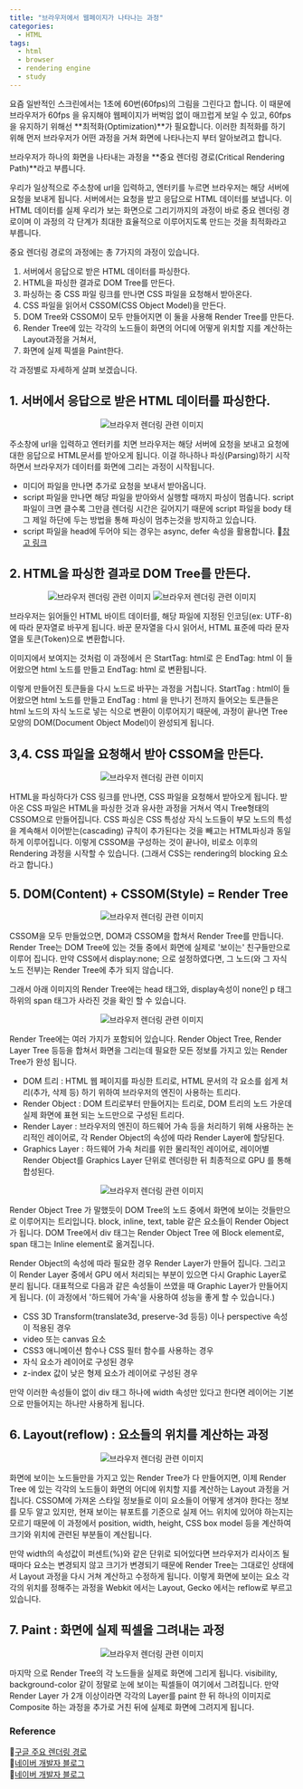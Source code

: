 ```yaml
---
title: "브라우저에서 웹페이지가 나타나는 과정"
categories:
  - HTML
tags:
  - html
  - browser
  - rendering engine
  - study
---
```


요즘 일반적인 스크린에서는 1초에 60번(60fps)의 그림을 그린다고 합니다.  이 때문에 브라우저가 60fps 을 유지해야 웹페이지가 버벅임 없이 매끄럽게 보일 수 있고,  60fps 을 유지하기 위해선 **최적화(Optimization)**가 필요합니다. 이러한 최적화를 하기 위해 먼저 브라우저가 어떤 과정을 거쳐 화면에 나타나는지 부터 알아보려고 합니다.   

브라우저가 하나의 화면을 나타내는 과정을 **중요 렌더링 경로(Critical Rendering Path)**라고 부릅니다.    

우리가 일상적으로 주소창에 url을 입력하고, 엔터키를 누르면 브라우저는 해당 서버에 요청을 보내게 됩니다. 서버에서는 요청을 받고 응답으로 HTML 데이터를 보냅니다. 이 HTML 데이터를 실제 우리가 보는 화면으로 그리기까지의 과정이 바로 중요 렌더링 경로이며 이 과정의 각 단계가 최대한 효율적으로 이루어지도록 만드는 것을 최적화라고 부릅니다. 

중요 렌더링 경로의 과정에는 총 7가지의 과정이 있습니다.

1. 서버에서 응답으로 받은 HTML 데이터를 파싱한다.
2. HTML을 파싱한 결과로 DOM Tree를 만든다.
3. 파싱하는 중 CSS 파일 링크를 만나면 CSS 파일을 요청해서 받아온다. 
4. CSS 파일을 읽어서 CSSOM(CSS Object Model)을 만든다.
5. DOM Tree와 CSSOM이 모두 만들어지면 이 둘을 사용해 Render Tree를 만든다.
6. Render Tree에 있는 각각의 노드들이 화면의 어디에 어떻게 위치할 지를 계산하는 Layout과정을 거쳐서,
7. 화면에 실제 픽셀을 Paint한다.

각 과정별로 자세하게 살펴 보겠습니다.

## 1. 서버에서 응답으로 받은 HTML 데이터를 파싱한다.

<p align="center">
  <img src="https://bearjin.com/assets/images/browser_rendering_img01.png" alt="브라우저 렌더링 관련 이미지">
</p>

주소창에 url을 입력하고 엔터키를 치면 브라우저는 해당 서버에 요청을 보내고 요청에 대한 응답으로 HTML문서를 받아오게 됩니다. 
이걸 하나하나 파싱(Parsing)하기 시작하면서 브라우저가 데이터를 화면에 그리는 과정이 시작됩니다.
- 미디어 파일을 만나면 추가로 요청을 보내서 받아옵니다.
- script 파일을 만나면 해당 파일을 받아와서 실행할 때까지 파싱이 멈춥니다. script파일이 크면 클수록 그만큼 렌더링 시간은 길어지기 때문에 script 파일을 body 태그 제일 하단에 두는 방법을 통해 파싱이 멈추는것을 방지하고 있습니다.
- script 파일을 head에 두어야 되는 경우는 async, defer 속성을 활용합니다. 🔗[참고 링크](https://bearjin.com/html/script-async-defer/)

## 2. HTML을 파싱한 결과로 DOM Tree를 만든다.

<p align="center">
  <img src="https://bearjin.com/assets/images/browser_rendering_img02.png" alt="브라우저 렌더링 관련 이미지">
  <img src="https://bearjin.com/assets/images/browser_rendering_img03.jpg" alt="브라우저 렌더링 관련 이미지">
</p>

브라우저는 읽어들인 HTML 바이트 데이터를, 해당 파일에 지정된 인코딩(ex: UTF-8)에 따라 문자열로 바꾸게 됩니다. 바꾼 문자열을 다시 읽어서, HTML 표준에 따라 문자열을 토큰(Token)으로 변환합니다.    

이미지에서 보여지는 것처럼 이 과정에서 <code><html></code>은 StartTag: html로 <code></html></code> 은 EndTag: html 이 들어왔으면 html 노드를 만들고 EndTag: html 로 변환됩니다.    

이렇게 만들어진 토큰들을 다시 노드로 바꾸는 과정을 거칩니다. StartTag : html이 들어왔으면 html 노드를 만들고 EndTag : html 을 만나기 전까지 들어오는 토큰들은 html 노드의 자식 노드로 넣는 식으로 변환이 이루어지기 때문에, 과정이 끝나면 Tree 모양의 DOM(Document Object Model)이 완성되게 됩니다.

## 3,4. CSS 파일을 요청해서 받아 CSSOM을 만든다.

<p align="center">
  <img src="https://bearjin.com/assets/images/browser_rendering_img04.png" alt="브라우저 렌더링 관련 이미지">
</p>

HTML을 파싱하다가 CSS 링크를 만나면, CSS 파일을 요청해서 받아오게 됩니다. 받아온 CSS 파일은 HTML을 파싱한 것과 유사한 과정을 거쳐서 역시 Tree형태의 CSSOM으로 만들어집니다. CSS 파싱은 CSS 특성상 자식 노드들이 부모 노드의 특성을 계속해서 이어받는(cascading) 규칙이 추가된다는 것을 빼고는 HTML파싱과 동일하게 이루어집니다. 이렇게 CSSOM을 구성하는 것이 끝나야, 비로소 이후의 Rendering 과정을 시작할 수 있습니다. (그래서 CSS는 rendering의 blocking 요소라고 합니다.)

## 5. DOM(Content) + CSSOM(Style) = Render Tree

<p align="center">
  <img src="https://bearjin.com/assets/images/browser_rendering_img05.png" alt="브라우저 렌더링 관련 이미지">
</p>

CSSOM을 모두 만들었으면, DOM과 CSSOM을 합쳐서 Render Tree를 만듭니다. Render Tree는 DOM Tree에 있는 것들 중에서 화면에 실제로 '보이는' 친구들만으로 이루어 집니다. 만약 CSS에서 display:none; 으로 설정하였다면, 그 노드(와 그 자식 노드 전부)는 Render Tree에 추가 되지 않습니다.    

그래서 아래 이미지의 Render Tree에는 head 태그와, display속성이 none인 p 태그 하위의 span 태그가 사라진 것을 확인 할 수 있습니다. 

<p align="center">
  <img src="https://bearjin.com/assets/images/browser_rendering_img06.png" alt="브라우저 렌더링 관련 이미지">
</p>

Render Tree에는 여러 가지가 포함되어 있습니다. Render Object Tree, Render Layer Tree 등등을 합쳐서 화면을 그리는데 필요한 모든 정보를 가지고 있는 Render Tree가 완성 됩니다.  

- DOM 트리 : HTML 웹 페이지를 파싱한 트리로, HTML 문서의 각 요소를 쉽게 처리(추가, 삭제 등) 하기 위하여 브라우저의 엔진이 사용하는 트리다.
- Render Object : DOM 트리로부터 만들어지는 트리로, DOM 트리의 노드 가운데 실제 화면에 표현 되는 노드만으로 구성된 트리다.
- Render Layer : 브라우저의 엔진이 하드웨어 가속 등을 처리하기 위해 사용하는 논리적인 레이어로, 각 Render Object의 속성에 따라 Render Layer에 할당된다.
- Graphics Layer : 하드웨어 가속 처리를 위한 물리적인 레이어로, 레이어별 Render Object를 Graphics Layer 단위로 렌더링한 뒤 최종적으로 GPU 를 통해 합성된다. 

<p align="center">
  <img src="https://bearjin.com/assets/images/browser_rendering_img07.png" alt="브라우저 렌더링 관련 이미지">
</p>

Render Object Tree 가 말했듯이 DOM Tree의 노드 중에서 화면에 보이는 것들만으로 이루어지는 트리입니다. block, inline, text, table 같은 요소들이 Render Object가 됩니다.  DOM Tree에서 div 태그는 Render Object Tree 에 Block element로, span 태그는 Inline element로 옮겨집니다.

Render Object의 속성에 따라 필요한 경우 Render Layer가 만들어 집니다. 그리고 이 Render Layer 중에서 GPU 에서 처리되는 부분이 있으면 다시 Graphic Layer로 분리 됩니다. 대표적으로 다음과 같은 속성들이 쓰였을 때 Graphic Layer가 만들어지게 됩니다. (이 과정에서 '하드웨어 가속'을 사용하여  성능을 좋게 할 수 있습니다.)

- CSS 3D Transform(translate3d, preserve-3d 등등) 이나 perspective 속성이 적용된 경우
- video 또는 canvas 요소
- CSS3 애니메이션 함수나 CSS 필터 함수를 사용하는 경우
- 자식 요소가 레이어로 구성된 경우
- z-index 값이 낮은 형제 요소가 레이어로 구성된 경우

만약 이러한 속성들이 없이 div 태그 하나에 width 속성만 있다고 한다면 레이어는 기본으로 만들어지는 하나만 사용하게 됩니다.

## 6. Layout(reflow) : 요소들의 위치를 계산하는 과정

<p align="center">
  <img src="https://bearjin.com/assets/images/browser_rendering_img08.png" alt="브라우저 렌더링 관련 이미지">
</p>

화면에 보이는 노드들만을 가지고 있는 Render Tree가 다 만들어지면, 이제 Render Tree 에 있는 각각의 노드들이 화면의 어디에 위치할 지를 계산하는 Layout 과정을 거칩니다. CSSOM에 가져온 스타일 정보들로 이미 요소들이 어떻게 생겨야 한다는 정보를 모두 알고 있지만, 현재 보이는 뷰포트를 기준으로 실제 어느 위치에 있어야 하는지는 모르기 때문에 이 과정에서 position, width, height, CSS box model 등을 계산하여 크기와 위치에 관련된 부분들이 계산됩니다.

만약 width의 속성값이 퍼센트(%)와 같은 단위로 되어있다면 브라우저가 리사이즈 될때마다 요소는 변경되지 않고 크기가 변경되기 때문에 Render Tree는 그대로인 상태에서 Layout 과정을 다시 거쳐 계산하고 수정하게 됩니다. 이렇게 화면에 보이는 요소 각각의 위치를 정해주는 과정을 Webkit 에서는 Layout, Gecko 에서는 reflow로 부르고 있습니다.

## 7. Paint : 화면에 실제 픽셀을 그려내는 과정

<p align="center">
  <img src="https://bearjin.com/assets/images/browser_rendering_img09.png" alt="브라우저 렌더링 관련 이미지">
</p>

마지막 으로 Render Tree의 각 노드들을 실제로 화면에 그리게 됩니다. visibility, background-color 같이 정말로 눈에 보이는 픽셀들이 여기에서 그려집니다. 만약 Render Layer 가 2개 이상이라면 각각의  Layer를 paint 한 뒤 하나의 이미지로  Composite 하는 과정을 추가로 거친 뒤에 실제로 화면에 그려지게 됩니다.


### Reference
🔗[구글 주요 렌더링 경로](https://developers.google.com/web/fundamentals/performance/critical-rendering-path/?hl=ko)    
🔗[네이버 개발자 블로그](https://d2.naver.com/helloworld/59361)    
🔗[네이버 개발자 블로그](https://d2.naver.com/helloworld/2061385)